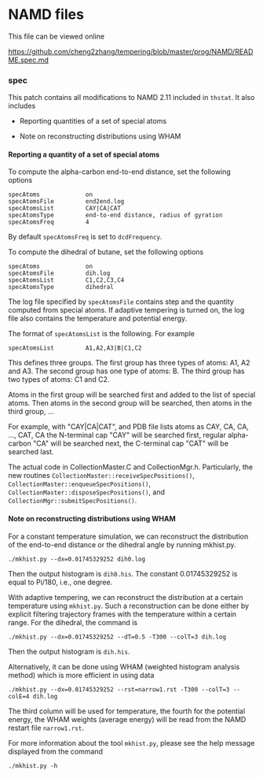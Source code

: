 # NAMD files

This file can be viewed online

https://github.com/cheng2zhang/tempering/blob/master/prog/NAMD/README.spec.md

### spec

This patch contains all modifications to NAMD 2.11 included in `thstat`.
It also includes

 * Reporting quantities of a set of special atoms

 * Note on reconstructing distributions using WHAM

#### Reporting a quantity of a set of special atoms


To compute the alpha-carbon end-to-end distance,
set the following options
```
specAtoms             on
specAtomsFile         end2end.log
specAtomsList         CAY|CA|CAT
specAtomsType         end-to-end distance, radius of gyration
specAtomsFreq         4
```
By default `specAtomsFreq` is set to `dcdFrequency`.

To compute the dihedral of butane,
set the following options
```
specAtoms             on
specAtomsFile         dih.log
specAtomsList         C1,C2,C3,C4
specAtomsType         dihedral
```

The log file specified by `specAtomsFile` contains step and the quantity computed from special atoms.
If adaptive tempering is turned on, the log file also contains the temperature and potential energy.

The format of `specAtomsList` is the following. For example
```
specAtomsList         A1,A2,A3|B|C1,C2
```
This defines three groups.
The first group has three types of atoms: A1, A2 and A3.
The second group has one type of atoms: B.
The third group has two types of atoms: C1 and C2.

Atoms in the first group will be searched first and added to the list of special atoms.
Then atoms in the second group will be searched, then atoms in the third group, ...

For example, with "CAY|CA|CAT", and PDB file lists atoms as
CAY, CA, CA, ..., CAT, CA
the N-terminal cap "CAY" will be searched first,
regular alpha-carbon "CA" will be searched next,
the C-terminal cap "CAT" will be searched last.

The actual code in CollectionMaster.C and CollectionMgr.h.
Particularly, the new routines
`CollectionMaster::receiveSpecPositions()`, `CollectionMaster::enqueueSpecPositions()`,
`CollectionMaster::disposeSpecPositions()`, and `CollectionMgr::submitSpecPositions()`.


#### Note on reconstructing distributions using WHAM

For a constant temperature simulation, we can reconstruct
the distribution of the end-to-end distance or the dihedral angle
by running mkhist.py.
```
./mkhist.py --dx=0.01745329252 dih0.log
```
Then the output histogram is `dih0.his`.
The constant 0.01745329252 is equal to Pi/180, i.e., one degree.

With adaptive tempering, we can reconstruct the distribution
at a certain temperature using `mkhist.py`.
Such a reconstruction can be done either by explicit filtering
trajectory frames with the temperature within a certain range.
For the dihedral, the command is
```
./mkhist.py --dx=0.01745329252 --dT=0.5 -T300 --colT=3 dih.log
```
Then the output histogram is `dih.his`.

Alternatively, it can be done using WHAM (weighted histogram analysis method)
which is more efficient in using data
```
./mkhist.py --dx=0.01745329252 --rst=narrow1.rst -T300 --colT=3 --colE=4 dih.log
```
The third column will be used for temperature, the fourth for the potential energy,
the WHAM weights (average energy) will be read from the NAMD restart file `narrow1.rst`.

For more information about the tool `mkhist.py`, please see the help message displayed from the command
```
./mkhist.py -h
```
